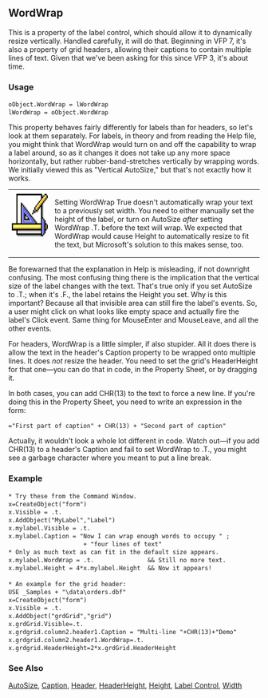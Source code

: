 ## WordWrap

This is a property of the label control, which should allow it to dynamically resize vertically. Handled carefully, it will do that. Beginning in VFP 7, it's also a property of grid headers, allowing their captions to contain multiple lines of text. Given that we've been asking for this since VFP 3, it's about time.

### Usage

```foxpro
oObject.WordWrap = lWordWrap
lWordWrap = oObject.WordWrap
```

This property behaves fairly differently for labels than for headers, so let's look at them separately. For labels, in theory and from reading the Help file, you might think that WordWrap would turn on and off the capability to wrap a label around, so as it changes it does not take up any more space horizontally, but rather rubber-band-stretches vertically by wrapping words. We initially viewed this as "Vertical AutoSize," but that's not exactly how it works.

<table>
<tr>
  <td width="17%" valign="top">
<img width="94" height="94" src="Design.gif">
  </td>
  <td width=83%>
  <p>Setting WordWrap True doesn't automatically wrap your text to a previously set width. You need to either manually set the height of the label, or turn on AutoSize <i>after</i> setting WordWrap .T. before the text will wrap. We expected that WordWrap would cause Height to automatically resize to fit the text, but Microsoft's solution to this makes sense, too. </p>
  </td>
 </tr>
</table>

Be forewarned that the explanation in Help is misleading, if not downright confusing. The most confusing thing there is the implication that the vertical size of the label changes with the text. That's true only if you set AutoSize to .T.; when it's .F., the label retains the Height you set. Why is this important? Because all that invisible area can still fire the label's events. So, a user might click on what looks like empty space and actually fire the label's Click event. Same thing for MouseEnter and MouseLeave, and all the other events.

For headers, WordWrap is a little simpler, if also stupider. All it does there is allow the text in the header's Caption property to be wrapped onto multiple lines. It does *not* resize the header. You need to set the grid's HeaderHeight for that one&mdash;you can do that in code, in the Property Sheet, or by dragging it.

In both cases, you can add CHR(13) to the text to force a new line. If you're doing this in the Property Sheet, you need to write an expression in the form:

```foxpro
="First part of caption" + CHR(13) + "Second part of caption"
```
Actually, it wouldn't look a whole lot different in code. Watch out&mdash;if you add CHR(13) to a header's Caption and fail to set WordWrap to .T., you might see a garbage character where you meant to put a line break.

### Example

```foxpro
* Try these from the Command Window.
x=CreateObject("form")
x.Visible = .t.
x.AddObject("MyLabel","Label")
x.mylabel.Visible = .t.
x.mylabel.Caption = "Now I can wrap enough words to occupy " ;
                     + "four lines of text"
* Only as much text as can fit in the default size appears.
x.mylabel.WordWrap = .t.               && Still no more text.
x.mylabel.Height = 4*x.mylabel.Height  && Now it appears!

* An example for the grid header:
USE _Samples + "\data\orders.dbf"
x=CreateObject("form")
x.Visible = .t.
x.AddObject("grdGrid","grid")
x.grdGrid.Visible=.t.
x.grdgrid.column2.header1.Caption = "Multi-line "+CHR(13)+"Demo"
x.grdgrid.column2.header1.WordWrap=.t.
x.grdgrid.HeaderHeight=2*x.grdGrid.HeaderHeight
```
### See Also

[AutoSize](s4g478.md), [Caption](s4g482.md), [Header](s4g488.md), [HeaderHeight](s4g505.md), [Height](s4g368.md), [Label Control](s4g511.md), [Width](s4g368.md)